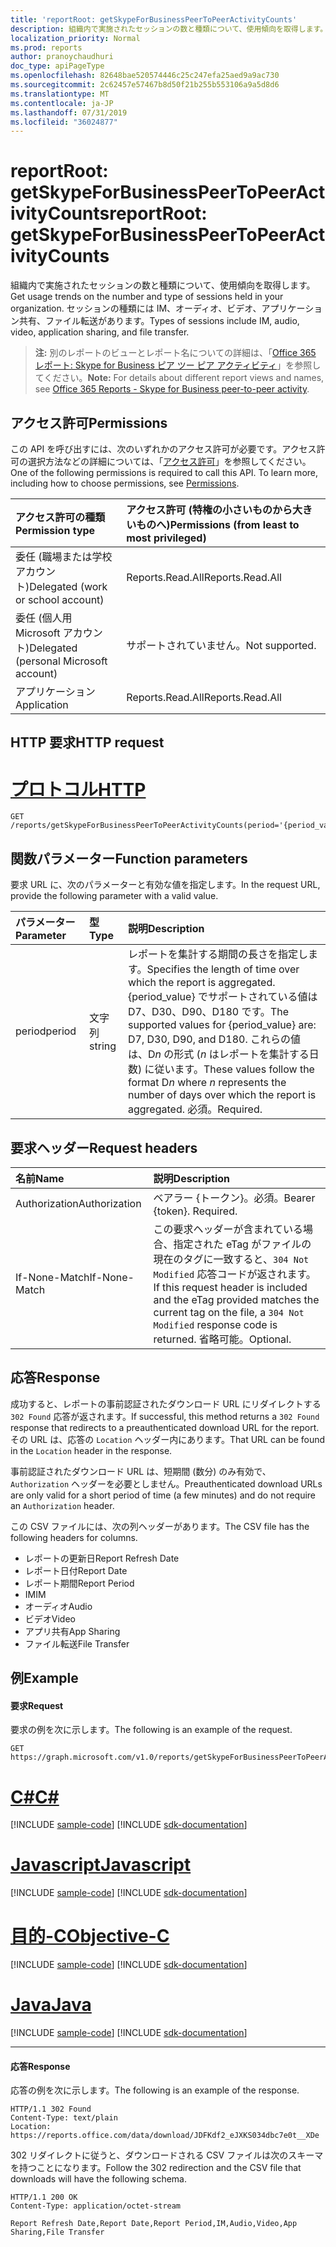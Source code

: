 ```yaml
---
title: 'reportRoot: getSkypeForBusinessPeerToPeerActivityCounts'
description: 組織内で実施されたセッションの数と種類について、使用傾向を取得します。 セッションの種類には IM、オーディオ、ビデオ、アプリケーション共有、ファイル転送があります。
localization_priority: Normal
ms.prod: reports
author: pranoychaudhuri
doc_type: apiPageType
ms.openlocfilehash: 82648bae520574446c25c247efa25aed9a9ac730
ms.sourcegitcommit: 2c62457e57467b8d50f21b255b553106a9a5d8d6
ms.translationtype: MT
ms.contentlocale: ja-JP
ms.lasthandoff: 07/31/2019
ms.locfileid: "36024877"
---
```

# <a name="reportroot-getskypeforbusinesspeertopeeractivitycounts"></a><span data-ttu-id="5c980-104">reportRoot: getSkypeForBusinessPeerToPeerActivityCounts</span><span class="sxs-lookup"><span data-stu-id="5c980-104">reportRoot: getSkypeForBusinessPeerToPeerActivityCounts</span></span>

<span data-ttu-id="5c980-105">組織内で実施されたセッションの数と種類について、使用傾向を取得します。</span><span class="sxs-lookup"><span data-stu-id="5c980-105">Get usage trends on the number and type of sessions held in your organization.</span></span> <span data-ttu-id="5c980-106">セッションの種類には IM、オーディオ、ビデオ、アプリケーション共有、ファイル転送があります。</span><span class="sxs-lookup"><span data-stu-id="5c980-106">Types of sessions include IM, audio, video, application sharing, and file transfer.</span></span>

> <span data-ttu-id="5c980-107">**注:** 別のレポートのビューとレポート名についての詳細は、「[Office 365 レポート: Skype for Business ピア ツー ピア アクティビティ](https://support.office.com/client/Skype-for-Business-Online-peertopeer-activity-d3b2d569-4ee9-44b8-92bf-d518142f0713)」を参照してください。</span><span class="sxs-lookup"><span data-stu-id="5c980-107">**Note:** For details about different report views and names, see [Office 365 Reports - Skype for Business peer-to-peer activity](https://support.office.com/client/Skype-for-Business-Online-peertopeer-activity-d3b2d569-4ee9-44b8-92bf-d518142f0713).</span></span>

## <a name="permissions"></a><span data-ttu-id="5c980-108">アクセス許可</span><span class="sxs-lookup"><span data-stu-id="5c980-108">Permissions</span></span>

<span data-ttu-id="5c980-p103">この API を呼び出すには、次のいずれかのアクセス許可が必要です。アクセス許可の選択方法などの詳細については、「[アクセス許可](/graph/permissions-reference)」を参照してください。</span><span class="sxs-lookup"><span data-stu-id="5c980-p103">One of the following permissions is required to call this API. To learn more, including how to choose permissions, see [Permissions](/graph/permissions-reference).</span></span>

| <span data-ttu-id="5c980-111">アクセス許可の種類</span><span class="sxs-lookup"><span data-stu-id="5c980-111">Permission type</span></span>                        | <span data-ttu-id="5c980-112">アクセス許可 (特権の小さいものから大きいものへ)</span><span class="sxs-lookup"><span data-stu-id="5c980-112">Permissions (from least to most privileged)</span></span> |
| :------------------------------------- | :--------------------------------------- |
| <span data-ttu-id="5c980-113">委任 (職場または学校アカウント)</span><span class="sxs-lookup"><span data-stu-id="5c980-113">Delegated (work or school account)</span></span>     | <span data-ttu-id="5c980-114">Reports.Read.All</span><span class="sxs-lookup"><span data-stu-id="5c980-114">Reports.Read.All</span></span>                         |
| <span data-ttu-id="5c980-115">委任 (個人用 Microsoft アカウント)</span><span class="sxs-lookup"><span data-stu-id="5c980-115">Delegated (personal Microsoft account)</span></span> | <span data-ttu-id="5c980-116">サポートされていません。</span><span class="sxs-lookup"><span data-stu-id="5c980-116">Not supported.</span></span>                           |
| <span data-ttu-id="5c980-117">アプリケーション</span><span class="sxs-lookup"><span data-stu-id="5c980-117">Application</span></span>                            | <span data-ttu-id="5c980-118">Reports.Read.All</span><span class="sxs-lookup"><span data-stu-id="5c980-118">Reports.Read.All</span></span>                         |

## <a name="http-request"></a><span data-ttu-id="5c980-119">HTTP 要求</span><span class="sxs-lookup"><span data-stu-id="5c980-119">HTTP request</span></span>


# <a name="httptabhttp"></a>[<span data-ttu-id="5c980-120">プロトコル</span><span class="sxs-lookup"><span data-stu-id="5c980-120">HTTP</span></span>](#tab/http)
<!-- { "blockType": "ignored" } --> 

```http
GET /reports/getSkypeForBusinessPeerToPeerActivityCounts(period='{period_value}')
```

## <a name="function-parameters"></a><span data-ttu-id="5c980-121">関数パラメーター</span><span class="sxs-lookup"><span data-stu-id="5c980-121">Function parameters</span></span>

<span data-ttu-id="5c980-122">要求 URL に、次のパラメーターと有効な値を指定します。</span><span class="sxs-lookup"><span data-stu-id="5c980-122">In the request URL, provide the following parameter with a valid value.</span></span>

| <span data-ttu-id="5c980-123">パラメーター</span><span class="sxs-lookup"><span data-stu-id="5c980-123">Parameter</span></span> | <span data-ttu-id="5c980-124">型</span><span class="sxs-lookup"><span data-stu-id="5c980-124">Type</span></span>   | <span data-ttu-id="5c980-125">説明</span><span class="sxs-lookup"><span data-stu-id="5c980-125">Description</span></span>                              |
| :-------- | :----- | :--------------------------------------- |
| <span data-ttu-id="5c980-126">period</span><span class="sxs-lookup"><span data-stu-id="5c980-126">period</span></span>    | <span data-ttu-id="5c980-127">文字列</span><span class="sxs-lookup"><span data-stu-id="5c980-127">string</span></span> | <span data-ttu-id="5c980-128">レポートを集計する期間の長さを指定します。</span><span class="sxs-lookup"><span data-stu-id="5c980-128">Specifies the length of time over which the report is aggregated.</span></span> <span data-ttu-id="5c980-129">{period_value} でサポートされている値は D7、D30、D90、D180 です。</span><span class="sxs-lookup"><span data-stu-id="5c980-129">The supported values for {period_value} are: D7, D30, D90, and D180.</span></span> <span data-ttu-id="5c980-130">これらの値は、D*n* の形式 (*n* はレポートを集計する日数) に従います。</span><span class="sxs-lookup"><span data-stu-id="5c980-130">These values follow the format D*n* where *n* represents the number of days over which the report is aggregated.</span></span> <span data-ttu-id="5c980-131">必須。</span><span class="sxs-lookup"><span data-stu-id="5c980-131">Required.</span></span> |

## <a name="request-headers"></a><span data-ttu-id="5c980-132">要求ヘッダー</span><span class="sxs-lookup"><span data-stu-id="5c980-132">Request headers</span></span>

| <span data-ttu-id="5c980-133">名前</span><span class="sxs-lookup"><span data-stu-id="5c980-133">Name</span></span>          | <span data-ttu-id="5c980-134">説明</span><span class="sxs-lookup"><span data-stu-id="5c980-134">Description</span></span>                              |
| :------------ | :--------------------------------------- |
| <span data-ttu-id="5c980-135">Authorization</span><span class="sxs-lookup"><span data-stu-id="5c980-135">Authorization</span></span> | <span data-ttu-id="5c980-p105">ベアラー {トークン}。必須。</span><span class="sxs-lookup"><span data-stu-id="5c980-p105">Bearer {token}. Required.</span></span>                |
| <span data-ttu-id="5c980-138">If-None-Match</span><span class="sxs-lookup"><span data-stu-id="5c980-138">If-None-Match</span></span> | <span data-ttu-id="5c980-139">この要求ヘッダーが含まれている場合、指定された eTag がファイルの現在のタグに一致すると、`304 Not Modified` 応答コードが返されます。</span><span class="sxs-lookup"><span data-stu-id="5c980-139">If this request header is included and the eTag provided matches the current tag on the file, a `304 Not Modified` response code is returned.</span></span> <span data-ttu-id="5c980-140">省略可能。</span><span class="sxs-lookup"><span data-stu-id="5c980-140">Optional.</span></span> |

## <a name="response"></a><span data-ttu-id="5c980-141">応答</span><span class="sxs-lookup"><span data-stu-id="5c980-141">Response</span></span>

<span data-ttu-id="5c980-142">成功すると、レポートの事前認証されたダウンロード URL にリダイレクトする `302 Found` 応答が返されます。</span><span class="sxs-lookup"><span data-stu-id="5c980-142">If successful, this method returns a `302 Found` response that redirects to a preauthenticated download URL for the report.</span></span> <span data-ttu-id="5c980-143">その URL は、応答の `Location` ヘッダー内にあります。</span><span class="sxs-lookup"><span data-stu-id="5c980-143">That URL can be found in the `Location` header in the response.</span></span>

<span data-ttu-id="5c980-144">事前認証されたダウンロード URL は、短期間 (数分) のみ有効で、`Authorization` ヘッダーを必要としません。</span><span class="sxs-lookup"><span data-stu-id="5c980-144">Preauthenticated download URLs are only valid for a short period of time (a few minutes) and do not require an `Authorization` header.</span></span>

<span data-ttu-id="5c980-145">この CSV ファイルには、次の列ヘッダーがあります。</span><span class="sxs-lookup"><span data-stu-id="5c980-145">The CSV file has the following headers for columns.</span></span>

- <span data-ttu-id="5c980-146">レポートの更新日</span><span class="sxs-lookup"><span data-stu-id="5c980-146">Report Refresh Date</span></span>
- <span data-ttu-id="5c980-147">レポート日付</span><span class="sxs-lookup"><span data-stu-id="5c980-147">Report Date</span></span>
- <span data-ttu-id="5c980-148">レポート期間</span><span class="sxs-lookup"><span data-stu-id="5c980-148">Report Period</span></span>
- <span data-ttu-id="5c980-149">IM</span><span class="sxs-lookup"><span data-stu-id="5c980-149">IM</span></span>
- <span data-ttu-id="5c980-150">オーディオ</span><span class="sxs-lookup"><span data-stu-id="5c980-150">Audio</span></span>
- <span data-ttu-id="5c980-151">ビデオ</span><span class="sxs-lookup"><span data-stu-id="5c980-151">Video</span></span>
- <span data-ttu-id="5c980-152">アプリ共有</span><span class="sxs-lookup"><span data-stu-id="5c980-152">App Sharing</span></span>
- <span data-ttu-id="5c980-153">ファイル転送</span><span class="sxs-lookup"><span data-stu-id="5c980-153">File Transfer</span></span>

## <a name="example"></a><span data-ttu-id="5c980-154">例</span><span class="sxs-lookup"><span data-stu-id="5c980-154">Example</span></span>

#### <a name="request"></a><span data-ttu-id="5c980-155">要求</span><span class="sxs-lookup"><span data-stu-id="5c980-155">Request</span></span>

<span data-ttu-id="5c980-156">要求の例を次に示します。</span><span class="sxs-lookup"><span data-stu-id="5c980-156">The following is an example of the request.</span></span>

<!--{
  "blockType": "request",
  "isComposable": true,
  "name": "reportroot_getskypeforbusinesspeertopeeractivitycounts"
}-->

```http
GET https://graph.microsoft.com/v1.0/reports/getSkypeForBusinessPeerToPeerActivityCounts(period='D7')
```
# <a name="ctabcsharp"></a>[<span data-ttu-id="5c980-157">C#</span><span class="sxs-lookup"><span data-stu-id="5c980-157">C#</span></span>](#tab/csharp)
[!INCLUDE [sample-code](../includes/snippets/csharp/reportroot-getskypeforbusinesspeertopeeractivitycounts-csharp-snippets.md)]
[!INCLUDE [sdk-documentation](../includes/snippets/snippets-sdk-documentation-link.md)]

# <a name="javascripttabjavascript"></a>[<span data-ttu-id="5c980-158">Javascript</span><span class="sxs-lookup"><span data-stu-id="5c980-158">Javascript</span></span>](#tab/javascript)
[!INCLUDE [sample-code](../includes/snippets/javascript/reportroot-getskypeforbusinesspeertopeeractivitycounts-javascript-snippets.md)]
[!INCLUDE [sdk-documentation](../includes/snippets/snippets-sdk-documentation-link.md)]

# <a name="objective-ctabobjc"></a>[<span data-ttu-id="5c980-159">目的-C</span><span class="sxs-lookup"><span data-stu-id="5c980-159">Objective-C</span></span>](#tab/objc)
[!INCLUDE [sample-code](../includes/snippets/objc/reportroot-getskypeforbusinesspeertopeeractivitycounts-objc-snippets.md)]
[!INCLUDE [sdk-documentation](../includes/snippets/snippets-sdk-documentation-link.md)]

# <a name="javatabjava"></a>[<span data-ttu-id="5c980-160">Java</span><span class="sxs-lookup"><span data-stu-id="5c980-160">Java</span></span>](#tab/java)
[!INCLUDE [sample-code](../includes/snippets/java/reportroot-getskypeforbusinesspeertopeeractivitycounts-java-snippets.md)]
[!INCLUDE [sdk-documentation](../includes/snippets/snippets-sdk-documentation-link.md)]

---


#### <a name="response"></a><span data-ttu-id="5c980-161">応答</span><span class="sxs-lookup"><span data-stu-id="5c980-161">Response</span></span>

<span data-ttu-id="5c980-162">応答の例を次に示します。</span><span class="sxs-lookup"><span data-stu-id="5c980-162">The following is an example of the response.</span></span>

<!-- {
  "blockType": "response",
  "truncated": true,
  "@odata.type": "microsoft.graph.report"
} -->

```http
HTTP/1.1 302 Found
Content-Type: text/plain
Location: https://reports.office.com/data/download/JDFKdf2_eJXKS034dbc7e0t__XDe
```

<span data-ttu-id="5c980-163">302 リダイレクトに従うと、ダウンロードされる CSV ファイルは次のスキーマを持つことになります。</span><span class="sxs-lookup"><span data-stu-id="5c980-163">Follow the 302 redirection and the CSV file that downloads will have the following schema.</span></span>

<!-- { "blockType": "ignored" } --> 

```http
HTTP/1.1 200 OK
Content-Type: application/octet-stream

Report Refresh Date,Report Date,Report Period,IM,Audio,Video,App Sharing,File Transfer
```
<!-- uuid: 8fcb5dbc-d5aa-4681-8e31-b001d5168d79 
2015-10-25 14:57:30 UTC -->
<!-- {
  "type": "#page.annotation",
  "description": "Example",
  "keywords": "",
  "section": "documentation",
  "tocPath": "",
  "suppressions": [
  ]
}-->

